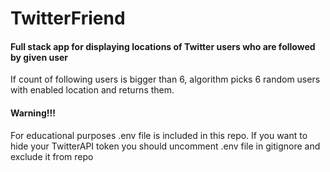 # TwitterFriend
#### Full stack app for displaying locations of Twitter users who are followed by given user
If count of following users is bigger than 6, algorithm picks 6 random users with enabled location and returns them.
#### Warning!!!
For educational purposes .env file is included in this repo. If you want to hide your TwitterAPI token you should uncomment .env file in gitignore and exclude it from repo